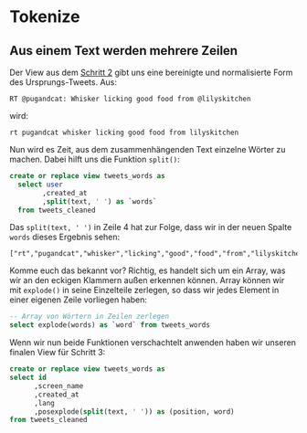 # Tokenize

## Aus einem Text werden mehrere Zeilen

Der View aus dem [Schritt 2](2-texte-bereinigen-und-normalisieren.md) gibt uns eine bereinigte und normalisierte Form des Ursprungs-Tweets. Aus:

```
RT @pugandcat: Whisker licking good food from @lilyskitchen
```

wird:

```
rt pugandcat whisker licking good food from lilyskitchen
```

Nun wird es Zeit, aus dem zusammenhängenden Text einzelne Wörter zu machen. Dabei hilft uns die Funktion `split()`:

```sql
create or replace view tweets_words as
  select user
        ,created_at
        ,split(text, ' ') as `words`
  from tweets_cleaned
```

Das `split(text, ' ')` in Zeile 4 hat zur Folge, dass wir in der neuen Spalte `words` dieses Ergebnis sehen:

```
["rt","pugandcat","whisker","licking","good","food","from","lilyskitchen"]
```

Komme euch das bekannt vor? Richtig, es handelt sich um ein Array, was wir an den eckigen Klammern außen erkennen können. Array können wir mit `explode()` in seine Einzelteile zerlegen, so dass wir jedes Element in einer eigenen Zeile vorliegen haben:

```sql
-- Array von Wörtern in Zeilen zerlegen
select explode(words) as `word` from tweets_words
```

Wenn wir nun beide Funktionen verschachtelt anwenden haben wir unseren finalen View für Schritt 3:

```sql
create or replace view tweets_words as
select id
      ,screen_name
      ,created_at
      ,lang
      ,posexplode(split(text, ' ')) as (position, word)
from tweets_cleaned
```
